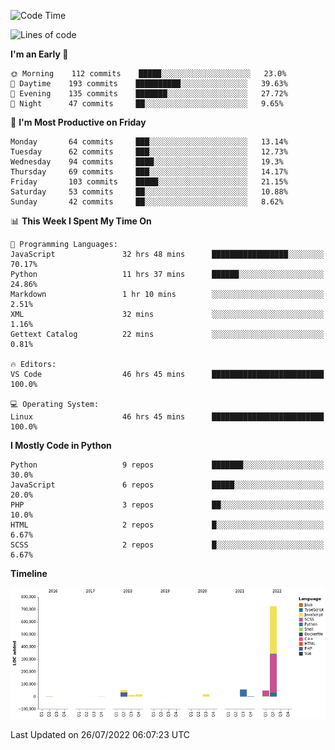<!--START_SECTION:waka-->
![Code Time](http://img.shields.io/badge/Code%20Time-0%20secs-blue)

![Lines of code](https://img.shields.io/badge/From%20Hello%20World%20I%27ve%20Written-935%20Thousand%20lines%20of%20code-blue)

**I'm an Early 🐤** 

```text
🌞 Morning    112 commits    █████░░░░░░░░░░░░░░░░░░░░   23.0% 
🌆 Daytime    193 commits    ██████████░░░░░░░░░░░░░░░   39.63% 
🌃 Evening    135 commits    ███████░░░░░░░░░░░░░░░░░░   27.72% 
🌙 Night      47 commits     ██░░░░░░░░░░░░░░░░░░░░░░░   9.65%

```
📅 **I'm Most Productive on Friday** 

```text
Monday       64 commits     ███░░░░░░░░░░░░░░░░░░░░░░   13.14% 
Tuesday      62 commits     ███░░░░░░░░░░░░░░░░░░░░░░   12.73% 
Wednesday    94 commits     ████░░░░░░░░░░░░░░░░░░░░░   19.3% 
Thursday     69 commits     ███░░░░░░░░░░░░░░░░░░░░░░   14.17% 
Friday       103 commits    █████░░░░░░░░░░░░░░░░░░░░   21.15% 
Saturday     53 commits     ██░░░░░░░░░░░░░░░░░░░░░░░   10.88% 
Sunday       42 commits     ██░░░░░░░░░░░░░░░░░░░░░░░   8.62%

```


📊 **This Week I Spent My Time On** 

```text
💬 Programming Languages: 
JavaScript               32 hrs 48 mins      █████████████████░░░░░░░░   70.17% 
Python                   11 hrs 37 mins      ██████░░░░░░░░░░░░░░░░░░░   24.86% 
Markdown                 1 hr 10 mins        ░░░░░░░░░░░░░░░░░░░░░░░░░   2.51% 
XML                      32 mins             ░░░░░░░░░░░░░░░░░░░░░░░░░   1.16% 
Gettext Catalog          22 mins             ░░░░░░░░░░░░░░░░░░░░░░░░░   0.81%

🔥 Editors: 
VS Code                  46 hrs 45 mins      █████████████████████████   100.0%

💻 Operating System: 
Linux                    46 hrs 45 mins      █████████████████████████   100.0%

```

**I Mostly Code in Python** 

```text
Python                   9 repos             ███████░░░░░░░░░░░░░░░░░░   30.0% 
JavaScript               6 repos             █████░░░░░░░░░░░░░░░░░░░░   20.0% 
PHP                      3 repos             ██░░░░░░░░░░░░░░░░░░░░░░░   10.0% 
HTML                     2 repos             █░░░░░░░░░░░░░░░░░░░░░░░░   6.67% 
SCSS                     2 repos             █░░░░░░░░░░░░░░░░░░░░░░░░   6.67%

```


**Timeline**

![Chart not found](https://raw.githubusercontent.com/telesoho/telesoho/master/charts/bar_graph.png) 


 Last Updated on 26/07/2022 06:07:23 UTC
<!--END_SECTION:waka-->


<!--
**telesoho/telesoho** is a ✨ _special_ ✨ repository because its `README.md` (this file) appears on your GitHub profile.

Here are some ideas to get you started:

- 🔭 I’m currently working on ...
- 🌱 I’m currently learning ...
- 👯 I’m looking to collaborate on ...
- 🤔 I’m looking for help with ...
- 💬 Ask me about ...
- 📫 How to reach me: ...
- 😄 Pronouns: ...
- ⚡ Fun fact: ...
-->
